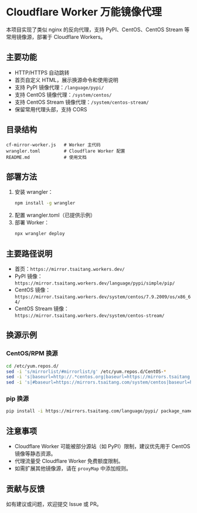 # Cloudflare Worker 万能镜像代理

本项目实现了类似 nginx 的反向代理，支持 PyPI、CentOS、CentOS Stream 等常用镜像源，部署于 Cloudflare Workers。

## 主要功能
- HTTP/HTTPS 自动跳转
- 首页自定义 HTML，展示换源命令和使用说明
- 支持 PyPI 镜像代理：`/language/pypi/`
- 支持 CentOS 镜像代理：`/system/centos/`
- 支持 CentOS Stream 镜像代理：`/system/centos-stream/`
- 保留常用代理头部，支持 CORS

## 目录结构
```
cf-mirror-worker.js   # Worker 主代码
wrangler.toml         # Cloudflare Worker 配置
README.md             # 使用文档
```

## 部署方法
1. 安装 wrangler：
   ```sh
   npm install -g wrangler
   ```
2. 配置 wrangler.toml（已提供示例）
3. 部署 Worker：
   ```sh
   npx wrangler deploy
   ```

## 主要路径说明
- 首页：`https://mirror.tsaitang.workers.dev/`
- PyPI 镜像：`https://mirror.tsaitang.workers.dev/language/pypi/simple/pip/`
- CentOS 镜像：`https://mirror.tsaitang.workers.dev/system/centos/7.9.2009/os/x86_64/`
- CentOS Stream 镜像：`https://mirror.tsaitang.workers.dev/system/centos-stream/`

## 换源示例
### CentOS/RPM 换源
```sh
cd /etc/yum.repos.d/
sed -i 's/mirrorlist/#mirrorlist/g' /etc/yum.repos.d/CentOS-*
sed -i 's|baseurl=http://.*centos.org|baseurl=https://mirrors.tsaitang.com/system/centos|g' /etc/yum.repos.d/CentOS-*
sed -i 's|#baseurl=https://mirrors.tsaitang.com/system/centos|baseurl=https://mirrors.tsaitang.com/system/centos|g' /etc/yum.repos.d/CentOS-*
```

### pip 换源
```sh
pip install -i https://mirrors.tsaitang.com/language/pypi/ package_name
```

## 注意事项
- Cloudflare Worker 可能被部分源站（如 PyPI）限制，建议优先用于 CentOS 镜像等静态资源。
- 代理流量受 Cloudflare Worker 免费额度限制。
- 如需扩展其他镜像源，请在 `proxyMap` 中添加规则。

## 贡献与反馈
如有建议或问题，欢迎提交 Issue 或 PR。
